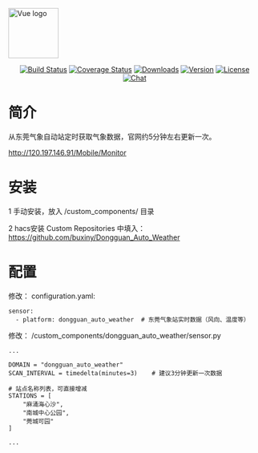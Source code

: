 
<a href="https://vuejs.org" target="_blank" rel="noopener noreferrer"><img width="100" src="https://vuejs.org/images/logo.png" alt="Vue logo"></a></p>
 
<p align="center">
  <a href="https://circleci.com/gh/vuejs/vue/tree/dev"><img src="https://img.shields.io/circleci/project/github/vuejs/vue/dev.svg?sanitize=true" alt="Build Status"></a>
  <a href="https://codecov.io/github/vuejs/vue?branch=dev"><img src="https://img.shields.io/codecov/c/github/vuejs/vue/dev.svg?sanitize=true" alt="Coverage Status"></a>
  <a href="https://npmcharts.com/compare/vue?minimal=true"><img src="https://img.shields.io/npm/dm/vue.svg?sanitize=true" alt="Downloads"></a>
  <a href="https://www.npmjs.com/package/vue"><img src="https://img.shields.io/npm/v/vue.svg?sanitize=true" alt="Version"></a>
  <a href="https://www.npmjs.com/package/vue"><img src="https://img.shields.io/npm/l/vue.svg?sanitize=true" alt="License"></a>
  <a href="https://chat.vuejs.org/"><img src="https://img.shields.io/badge/chat-on%20discord-7289da.svg?sanitize=true" alt="Chat"></a>
</p>


# 简介

从东莞气象自动站定时获取气象数据，官网约5分钟左右更新一次。

http://120.197.146.91/Mobile/Monitor

# 安装

1 手动安装，放入 /custom_components/ 目录

2 hacs安装 Custom Repositories 中填入：https://github.com/buxiny/Dongguan_Auto_Weather

# 配置

修改： configuration.yaml:

```
sensor:
  - platform: dongguan_auto_weather  # 东莞气象站实时数据（风向、温度等）
```

修改： /custom_components/dongguan_auto_weather/sensor.py

```
...

DOMAIN = "dongguan_auto_weather"
SCAN_INTERVAL = timedelta(minutes=3)    # 建议3分钟更新一次数据

# 站点名称列表，可直接增减
STATIONS = [
    "麻涌海心沙",
    "南城中心公园",
    "莞城可园"
]

...

```


